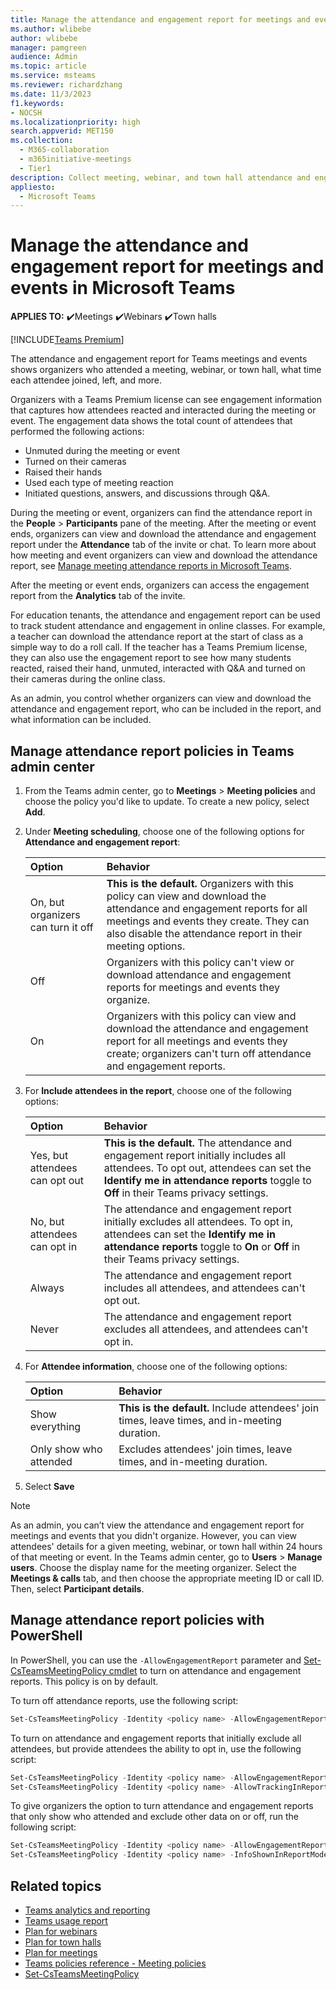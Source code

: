 ```yaml
---
title: Manage the attendance and engagement report for meetings and events in Microsoft Teams
ms.author: wlibebe
author: wlibebe
manager: pamgreen
audience: Admin
ms.topic: article
ms.service: msteams
ms.reviewer: richardzhang
ms.date: 11/3/2023
f1.keywords:
- NOCSH
ms.localizationpriority: high
search.appverid: MET150
ms.collection: 
  - M365-collaboration
  - m365initiative-meetings
  - Tier1
description: Collect meeting, webinar, and town hall attendance and engagement information from the attendance report in Microsoft Teams. The attendance report shows join times, leave times, and in-meeting duration by attendee. The engagement report shows how attendees reacted and interacted during the meeting or event.
appliesto: 
  - Microsoft Teams 
---
```


# Manage the attendance and engagement report for meetings and events in Microsoft Teams

**APPLIES TO:** ✔️Meetings ✔️Webinars ✔️Town halls

[!INCLUDE[Teams Premium](../includes/teams-premium-ecm.md)]

The attendance and engagement report for Teams meetings and events shows organizers who attended a meeting, webinar, or town hall, what time each attendee joined, left, and more.

Organizers with a Teams Premium license can see engagement information that captures how attendees reacted and interacted during the meeting or event.
The engagement data shows the total count of attendees that performed the following actions:

- Unmuted during the meeting or event
- Turned on their cameras
- Raised their hands
- Used each type of meeting reaction
- Initiated questions, answers, and discussions through Q&A.

During the meeting or event, organizers can find the attendance report in the **People** > **Participants** pane of the meeting. After the meeting or event ends, organizers can view and download the attendance and engagement report under the **Attendance** tab of the invite or chat. To learn more about how meeting and event organizers can view and download the attendance report, see [Manage meeting attendance reports in Microsoft Teams](https://support.microsoft.com/office/ae7cf170-530c-47d3-84c1-3aedac74d310).

After the meeting or event ends, organizers can access the engagement report from the **Analytics** tab of the invite.

For education tenants, the attendance and engagement report can be used to track student attendance and engagement in online classes. For example, a teacher can download the attendance report at the start of class as a simple way to do a roll call. If the teacher has a Teams Premium license, they can also use the engagement report to see how many students reacted, raised their hand, unmuted, interacted with Q&A and turned on their cameras during the online class.

As an admin, you control whether organizers can view and download the attendance and engagement report, who can be included in the report, and what information can be included.

## Manage attendance report policies in Teams admin center

1. From the Teams admin center, go to **Meetings** > **Meeting policies** and choose the policy you'd like to update. To create a new policy, select **Add**.
1. Under **Meeting scheduling**, choose one of the following options for **Attendance and engagement report**:

    |Option|Behavior|
    |:------|:-----|
    |On, but organizers can turn it off|**This is the default.** Organizers with this policy can view and download the attendance and engagement reports for all meetings and events they create. They can also disable the attendance report in their meeting options.|
    |Off|Organizers with this policy can't view or download attendance and engagement reports for meetings and events they organize.|
    |On|Organizers with this policy can view and download the attendance and engagement report for all meetings and events they create; organizers can't turn off attendance and engagement reports.|

1. For **Include attendees in the report**, choose one of the following options:

    |Option|Behavior|
    |:------|:-----|
    |Yes, but attendees can opt out|**This is the default.** The attendance and engagement report initially includes all attendees. To opt out, attendees can set the **Identify me in attendance reports** toggle to **Off** in their Teams privacy settings.|
    |No, but attendees can opt in|The attendance and engagement report initially excludes all attendees. To opt in, attendees can set the **Identify me in attendance reports** toggle to **On** or **Off** in their Teams privacy settings.|
    |Always|The attendance and engagement report includes all attendees, and attendees can't opt out.|
    |Never|The attendance and engagement report excludes all attendees, and attendees can't opt in.|
1. For **Attendee information**, choose one of the following options:

    |Option|Behavior|
    |:------|:-----|
    |Show everything|**This is the default.** Include attendees' join times, leave times, and in-meeting duration.|
    |Only show who attended|Excludes attendees' join times, leave times, and in-meeting duration.
1. Select **Save**

> [!NOTE]
> As an admin, you can’t view the attendance and engagement report for meetings and events that you didn't organize. However, you can view attendees' details for a given meeting, webinar, or town hall within 24 hours of that meeting or event. In the Teams admin center, go to **Users** > **Manage users**. Choose the display name for the meeting organizer. Select the **Meetings & calls** tab, and then choose the appropriate meeting ID or call ID. Then, select **Participant details**.

## Manage attendance report policies with PowerShell

In PowerShell, you can use the `-AllowEngagementReport` parameter and [Set-CsTeamsMeetingPolicy cmdlet](/powershell/module/skype/set-csteamsmeetingpolicy) to turn on attendance and engagement reports. This policy is on by default.

To turn off attendance reports, use the following script:

```powershell
Set-CsTeamsMeetingPolicy -Identity <policy name> -AllowEngagementReport Disabled
```

To turn on attendance and engagement reports that initially exclude all attendees, but provide attendees the ability to opt in, use the following script:

```powershell
Set-CsTeamsMeetingPolicy -Identity <policy name> -AllowEngagementReport ForceEnabled
Set-CsTeamsMeetingPolicy -Identity <policy name> -AllowTrackingInReport DisabledUserOverride
```

To give organizers the option to turn attendance and engagement reports that only show who attended and exclude other data on or off, run the following script:

```powershell
Set-CsTeamsMeetingPolicy -Identity <policy name> -AllowEngagementReport Enabled
Set-CsTeamsMeetingPolicy -Identity <policy name> -InfoShownInReportMode identityOnly
```

## Related topics

- [Teams analytics and reporting](teams-reporting-reference.md)
- [Teams usage report](teams-usage-report.md)
- [Plan for webinars](../plan-webinars.md)
- [Plan for town halls](../plan-town-halls.md)
- [Plan for meetings](../plan-meetings.md)
- [Teams policies reference - Meeting policies](../settings-policies-reference.md#meeting-policies)
- [Set-CsTeamsMeetingPolicy](/powershell/module/skype/set-csteamsmeetingpolicy)

